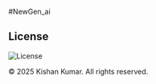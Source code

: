 #NewGen_ai

## License

![License](https://img.shields.io/badge/License-All%20Rights%20Reserved-red.svg)

© 2025 Kishan Kumar. All rights reserved.
